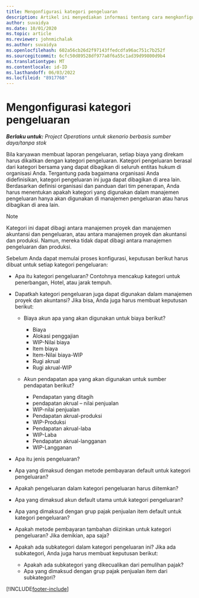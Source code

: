 ```yaml
---
title: Mengonfigurasi kategori pengeluaran
description: Artikel ini menyediakan informasi tentang cara mengkonfigurasi kategori pengeluaran dan kategori bersama untuk laporan pengeluaran.
author: suvaidya
ms.date: 10/01/2020
ms.topic: article
ms.reviewer: johnmichalak
ms.author: suvaidya
ms.openlocfilehash: 602a56cb26d2f97143ffedcdfa96ac751c7b252f
ms.sourcegitcommit: 6cfc50d89528df977a8f6a55c1ad39d99800d9b4
ms.translationtype: MT
ms.contentlocale: id-ID
ms.lasthandoff: 06/03/2022
ms.locfileid: "8917768"
---
```

# <a name="set-up-expense-categories"></a>Mengonfigurasi kategori pengeluaran

_**Berlaku untuk:** Project Operations untuk skenario berbasis sumber daya/tanpa stok_

Bila karyawan membuat laporan pengeluaran, setiap biaya yang direkam harus dikaitkan dengan kategori pengeluaran. Kategori pengeluaran berasal dari kategori bersama yang dapat dibagikan di seluruh entitas hukum di organisasi Anda. Tergantung pada bagaimana organisasi Anda didefinisikan, kategori pengeluaran ini juga dapat dibagikan di area lain. Berdasarkan definisi organisasi dan panduan dari tim penerapan, Anda harus menentukan apakah kategori yang digunakan dalam manajemen pengeluaran hanya akan digunakan di manajemen pengeluaran atau harus dibagikan di area lain.

> [!NOTE]
> Kategori ini dapat dibagi antara manajemen proyek dan manajemen akuntansi dan pengeluaran, atau antara manajemen proyek dan akuntansi dan produksi. Namun, mereka tidak dapat dibagi antara manajemen pengeluaran dan produksi.

Sebelum Anda dapat memulai proses konfigurasi, keputusan berikut harus dibuat untuk setiap kategori pengeluaran:

- Apa itu kategori pengeluaran? Contohnya mencakup kategori untuk penerbangan, Hotel, atau jarak tempuh.
- Dapatkah kategori pengeluaran juga dapat digunakan dalam manajemen proyek dan akuntansi? Jika bisa, Anda juga harus membuat keputusan berikut:

    - Biaya akun apa yang akan digunakan untuk biaya berikut?

        - Biaya
        - Alokasi penggajian
        - WIP-Nilai biaya
        - Item biaya
        - Item-Nilai biaya-WIP
        - Rugi akrual
        - Rugi akrual-WIP

    - Akun pendapatan apa yang akan digunakan untuk sumber pendapatan berikut?

        - Pendapatan yang ditagih
        - pendapatan akrual – nilai penjualan
        - WIP-nilai penjualan
        - Pendapatan akrual-produksi
        - WIP-Produksi
        - Pendapatan akrual-laba
        - WIP-Laba
        - Pendapatan akrual-langganan
        - WIP-Langganan

- Apa itu jenis pengeluaran?
- Apa yang dimaksud dengan metode pembayaran default untuk kategori pengeluaran?
- Apakah pengeluaran dalam kategori pengeluaran harus diitemkan?
- Apa yang dimaksud akun default utama untuk kategori pengeluaran?
- Apa yang dimaksud dengan grup pajak penjualan item default untuk kategori pengeluaran?
- Apakah metode pembayaran tambahan diizinkan untuk kategori pengeluaran? Jika demikian, apa saja?
- Apakah ada subkategori dalam kategori pengeluaran ini? Jika ada subkategori, Anda juga harus membuat keputusan berikut:

    - Apakah ada subkategori yang dikecualikan dari pemulihan pajak?
    - Apa yang dimaksud dengan grup pajak penjualan item dari subkategori?


[!INCLUDE[footer-include](../includes/footer-banner.md)]